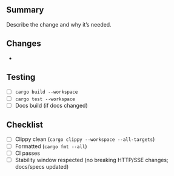 ## Summary

Describe the change and why it’s needed.

## Changes

-

## Testing

- [ ] `cargo build --workspace`
- [ ] `cargo test --workspace`
- [ ] Docs build (if docs changed)

## Checklist

- [ ] Clippy clean (`cargo clippy --workspace --all-targets`)
- [ ] Formatted (`cargo fmt --all`)
- [ ] CI passes
- [ ] Stability window respected (no breaking HTTP/SSE changes; docs/specs updated)
